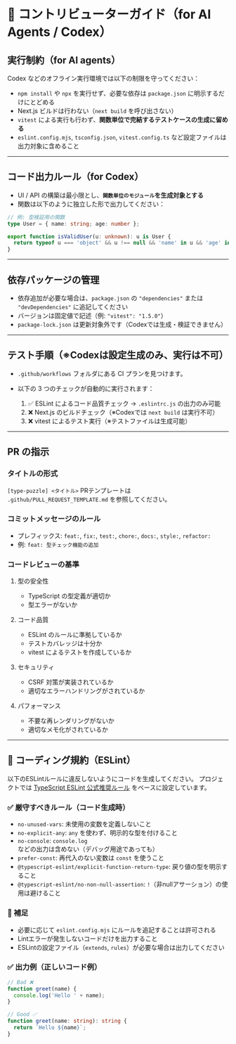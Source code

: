# 🤖 コントリビューターガイド（for AI Agents / Codex）

## 実行制約（for AI agents）

Codex などのオフライン実行環境では以下の制限を守ってください：

- `npm install` や `npx` を実行せず、必要な依存は `package.json` に明示するだけにとどめる
- Next.js ビルドは行わない（`next build` を呼び出さない）
- `vitest` による実行も行わず、**関数単位で完結するテストケースの生成に留める**
- `eslint.config.mjs`, `tsconfig.json`, `vitest.config.ts` など設定ファイルは出力対象に含めること

---

## コード出力ルール（for Codex）

- UI / API の構築は最小限とし、**`関数単位のモジュール`を生成対象とする**
- 関数は以下のように独立した形で出力してください：

```ts
// 例: 型検証用の関数
type User = { name: string; age: number };

export function isValidUser(u: unknown): u is User {
  return typeof u === 'object' && u !== null && 'name' in u && 'age' in u;
}
```

---

## 依存パッケージの管理

- 依存追加が必要な場合は、`package.json` の `"dependencies"` または `"devDependencies"` に追記してください
- バージョンは固定値で記述（例: `"vitest": "1.5.0"`）
- `package-lock.json` は更新対象外です（Codexでは生成・検証できません）

---

## テスト手順（※Codexは設定生成のみ、実行は不可）

- `.github/workflows` フォルダにある CI プランを見つけます。
- 以下の 3 つのチェックが自動的に実行されます：

  1. ✅ ESLint によるコード品質チェック → `.eslintrc.js` の出力のみ可能
  2. ❌ Next.js のビルドチェック（※Codexでは `next build` は実行不可）
  3. ❌ vitest によるテスト実行（※テストファイルは生成可能）

---

## PR の指示

### タイトルの形式

`[type-puzzle] <タイトル>`
PRテンプレートは `.github/PULL_REQUEST_TEMPLATE.md` を参照してください。

### コミットメッセージのルール

- プレフィックス: `feat:`, `fix:`, `test:`, `chore:`, `docs:`, `style:`, `refactor:`
- 例: `feat: 型チェック機能の追加`

### コードレビューの基準

1. 型の安全性

   - TypeScript の型定義が適切か
   - 型エラーがないか

2. コード品質

   - ESLint のルールに準拠しているか
   - テストカバレッジは十分か
   - vitest によるテストを作成しているか

3. セキュリティ

   - CSRF 対策が実装されているか
   - 適切なエラーハンドリングがされているか

4. パフォーマンス

   - 不要な再レンダリングがないか
   - 適切なメモ化がされているか

---

## 🧹 コーディング規約（ESLint）

以下のESLintルールに違反しないようにコードを生成してください。
プロジェクトでは [TypeScript ESLint 公式推奨ルール](https://typescript-eslint.io/linting/configs) をベースに設定しています。

### ✅ 厳守すべきルール（コード生成時）

- `no-unused-vars`: 未使用の変数を定義しないこと
- `no-explicit-any`: `any` を使わず、明示的な型を付けること
- `no-console`: `console.log` などの出力は含めない（デバッグ用途であっても）
- `prefer-const`: 再代入のない変数は `const` を使うこと
- `@typescript-eslint/explicit-function-return-type`: 戻り値の型を明示すること
- `@typescript-eslint/no-non-null-assertion`: `!`（非nullアサーション）の使用は避けること

### 🧪 補足

- 必要に応じて `eslint.config.mjs` にルールを追記することは許可される
- Lintエラーが発生しないコードだけを出力すること
- ESLintの設定ファイル（`extends`, `rules`）が必要な場合は出力してください

### ✅ 出力例（正しいコード例）

```ts
// Bad ❌
function greet(name) {
  console.log('Hello ' + name);
}

// Good ✅
function greet(name: string): string {
  return `Hello ${name}`;
}
```
